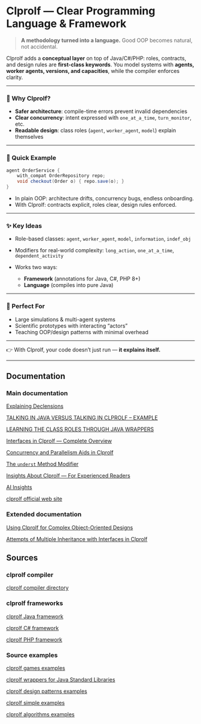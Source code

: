 # Clprolf — Clear Programming Language & Framework

> **A methodology turned into a language.**
> Good OOP becomes natural, not accidental.

Clprolf adds a **conceptual layer** on top of Java/C#/PHP:
roles, contracts, and design rules are **first-class keywords**.
You model systems with **agents, worker agents, versions, and capacities**, while the compiler enforces clarity.

---

### 🚀 Why Clprolf?

* **Safer architecture**: compile-time errors prevent invalid dependencies
* **Clear concurrency**: intent expressed with `one_at_a_time`, `turn_monitor`, etc.
* **Readable design**: class roles (`agent`, `worker_agent`, `model`) explain themselves

---

### 📝 Quick Example

```java
agent OrderService {
    with_compat OrderRepository repo;
    void checkout(Order o) { repo.save(o); }
}
```

* In plain OOP: architecture drifts, concurrency bugs, endless onboarding.
* With Clprolf: contracts explicit, roles clear, design rules enforced.

---

### ✨ Key Ideas

* Role-based classes: `agent`, `worker_agent`, `model`, `information`, `indef_obj`
* Modifiers for real-world complexity: `long_action`, `one_at_a_time`, `dependent_activity`
* Works two ways:

  * **Framework** (annotations for Java, C#, PHP 8+)
  * **Language** (compiles into pure Java)

---

### 🎯 Perfect For

* Large simulations & multi-agent systems
* Scientific prototypes with interacting “actors”
* Teaching OOP/design patterns with minimal overhead

---

👉 With Clprolf, your code doesn’t just run — **it explains itself.**

---

## Documentation

### Main documentation

[Explaining Declensions](https://github.com/charleskoffler/clprolf/tree/main/docs/official/clprolf_off_doc_1_declensions.md)

[TALKING IN JAVA VERSUS TALKING IN CLPROLF – EXAMPLE](https://github.com/charleskoffler/clprolf/tree/main/docs/official/clprolf_off_doc_2_talking_java_vs_clprolf_quicksort.md)

[LEARNING THE CLASS ROLES THROUGH JAVA WRAPPERS](https://github.com/charleskoffler/clprolf/tree/main/docs/official/clprolf_off_doc_3_java_lib_wrappers.md)

[Interfaces in Clprolf — Complete Overview](https://github.com/charleskoffler/clprolf/tree/main/docs/official/clprolf_off_doc_4_interfaces.md)

[Concurrency and Parallelism Aids in Clprolf](https://github.com/charleskoffler/clprolf/tree/main/docs/official/clprolf_off_doc_5_conc_parall.md)

[The `underst` Method Modifier](https://github.com/charleskoffler/clprolf/tree/main/docs/official/clprolf_off_doc_6_underst.md)

[Insights About Clprolf — For Experienced Readers](https://github.com/charleskoffler/clprolf/tree/main/docs/official/clprolf_insights.md)

[AI Insights](https://github.com/charleskoffler/clprolf/tree/main/docs/ai_insights.md)

[clprolf official web site](https://www.clprolf-lang.org/)

### Extended documentation

[Using Clprolf for Complex Object-Oriented Designs](https://github.com/charleskoffler/clprolf/tree/main/docs/extended/clprolf_advanced_doc_1_exempl_assistant.md)

[Attempts of Multiple Inheritance with Interfaces in Clprolf](https://github.com/charleskoffler/clprolf/tree/main/docs/extended/clprolf_advanced_doc_2_attempts_multi_inh_with_interf.md)


## Sources

### clprolf compiler

[clprolf compiler directory](https://github.com/charleskoffler/clprolf/tree/main/simol_compiler)

### clprolf frameworks

[clprolf Java framework](https://github.com/charleskoffler/clprolf/tree/main/clprolf_compiler/src/main/java/org/clprolf/framework/java)

[clprolf C# framework](https://github.com/charleskoffler/clprolf/tree/main/clprolf_framework/ClprolfCsharpFramework)

[clprolf PHP framework](https://github.com/charleskoffler/clprolf/tree/main/clprolf_framework/simol_php_framework)

### Source examples


[clprolf games examples](https://github.com/charleskoffler/clprolf/tree/main/clprolf_games_examples)

[clprolf wrappers for Java Standard Libraries](https://github.com/charleskoffler/clprolf/tree/main/wrappers)

[clprolf design patterns examples](https://github.com/charleskoffler/clprolf/tree/main/clprolf_design_patterns_examples)

[clprolf simple examples](https://github.com/charleskoffler/clprolf/tree/main/simol_simple_examples)

[clprolf algorithms examples](https://github.com/charleskoffler/clprolf/tree/main/simol_algorithms_examples)

